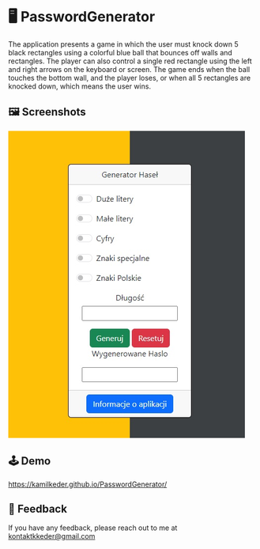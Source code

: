 # :desktop_computer: PasswordGenerator

The application presents a game in which the user must knock down 5 black rectangles using a colorful blue ball that bounces off walls and rectangles. The player can also control a single red rectangle using the left and right arrows on the keyboard or screen. The game ends when the ball touches the bottom wall, and the player loses, or when all 5 rectangles are knocked down, which means the user wins.

## :framed_picture: Screenshots

![App Screenshot](src/screen.jpg)


## :joystick: Demo

https://kamilkeder.github.io/PasswordGenerator/


## :e-mail: Feedback

If you have any feedback, please reach out to me at kontaktkkeder@gmail.com